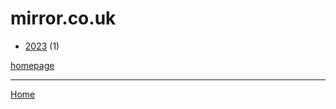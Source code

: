 # mirror.co.uk

  * [2023](./mirror-co-uk-2023.md) (1)

[homepage](https://www.mirror.co.uk/)

----

[Home](../index.md)
